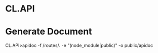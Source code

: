 # CL.API
# Generate Document
CL.API>apidoc -f /routes/*.* -e "(node_module|public)" -o public/apidoc